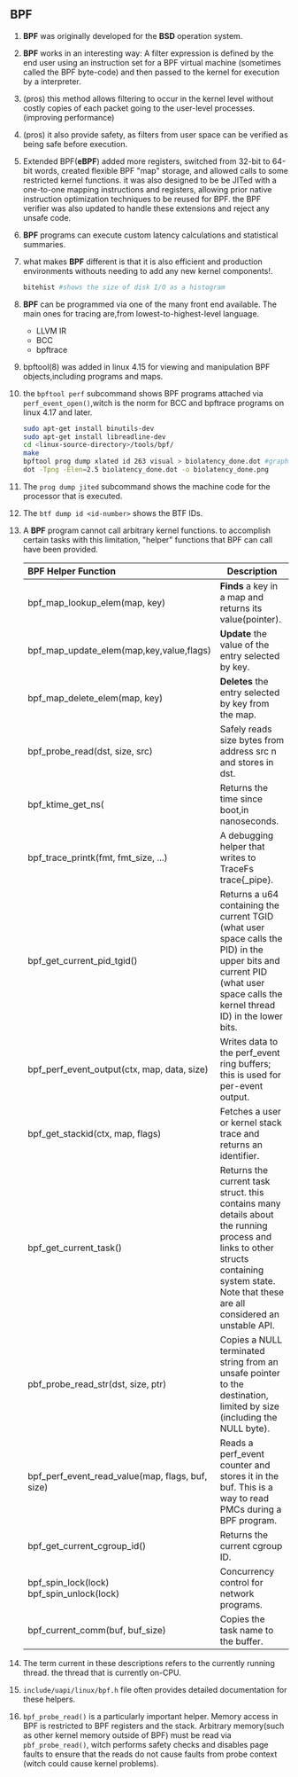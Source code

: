 ## BPF 



1. **BPF** was originally developed for the **BSD** operation system.

2. **BPF** works in an interesting way: A filter expression is defined by the end user using an instruction set for a BPF virtual machine (sometimes called the BPF byte-code) and then passed to the kernel for execution by a interpreter.

3. (pros) this method allows filtering to occur in the kernel level without costly copies of each packet going to the user-level processes.(improving performance)

4. (pros) it also provide safety, as filters from user space can be verified as being safe before execution.

5. Extended BPF(**eBPF**) added more registers, switched from 32-bit to 64-bit words, created flexible BPF "map" storage, and allowed calls to some restricted kernel functions. it was also designed to be be JITed with a one-to-one mapping instructions and registers, allowing prior native instruction optimization techniques to be reused for BPF. the BPF verifier was also updated to handle these extensions and reject any unsafe code.

6. **BPF** programs can execute custom latency calculations and statistical  summaries.

7. what makes **BPF** different is that it is also efficient and production environments withouts needing to add any new kernel components!.

   ```bash
   bitehist #shows the size of disk I/O as a histogram
   ```

8. **BPF** can be programmed via one of the many front end available. The main ones for tracing are,from lowest-to-highest-level language.

   - LLVM IR
   - BCC
   - bpftrace

9. bpftool(8) was added in linux 4.15 for viewing and manipulation BPF objects,including programs and maps.

10. the `bpftool perf` subcommand shows BPF programs attached via `perf_event_open()`,witch is the norm for BCC and bpftrace programs on linux 4.17 and later.

    ```bash
    sudo apt-get install binutils-dev
    sudo apt-get install libreadline-dev
    cd <linux-source-directory>/tools/bpf/
    make
    bpftool prog dump xlated id 263 visual > biolatency_done.dot #graphViz
    dot -Tpng -Elen=2.5 biolatency_done.dot -o biolatency_done.png
    ```

11. The `prog dump jited` subcommand shows the machine code for the processor that is executed.

12. The `btf dump id <id-number>` shows the BTF IDs.

13. A **BPF** program cannot call arbitrary kernel functions. to accomplish certain tasks with this limitation, "helper" functions that BPF can call have been provided.

    | BPF Helper Function                              | Description                                                  |
    | :----------------------------------------------- | ------------------------------------------------------------ |
    | bpf_map_lookup_elem(map, key)                    | **Finds** a key in a map and returns its value(pointer).     |
    | bpf_map_update_elem(map,key,value,flags)         | **Update** the value of the entry selected by key.           |
    | bpf_map_delete_elem(map, key)                    | **Deletes** the entry selected by key from the map.          |
    | bpf_probe_read(dst, size, src)                   | Safely reads size bytes from address src n and stores in dst. |
    | bpf_ktime_get_ns(                                | Returns the time since boot,in nanoseconds.                  |
    | bpf_trace_printk(fmt, fmt_size, ...)             | A debugging helper that writes to TraceFs trace{_pipe}.      |
    | bpf_get_current_pid_tgid()                       | Returns a u64 containing the current TGID (what user space calls the PID) in the upper bits and current PID (what user space calls the kernel thread ID) in the lower bits. |
    | bpf_perf_event_output(ctx, map, data, size)      | Writes data to the perf_event ring buffers; this is used for per-event output. |
    | bpf_get_stackid(ctx, map, flags)                 | Fetches a user or kernel stack trace and returns an identifier. |
    | bpf_get_current_task()                           | Returns the current task struct. this contains many details about the running process and links to other structs containing system state. Note that these are all considered an unstable API. |
    | pbf_probe_read_str(dst, size, ptr)               | Copies a NULL terminated string from an unsafe pointer to the destination, limited by size (including the NULL byte). |
    | bpf_perf_event_read_value(map, flags, buf, size) | Reads a perf_event counter and stores it in the buf. This is a way to read PMCs during a BPF program. |
    | bpf_get_current_cgroup_id()                      | Returns the current cgroup ID.                               |
    | bpf_spin_lock(lock)<br />bpf_spin_unlock(lock)   | Concurrency control for network programs.                    |
    | bpf_current_comm(buf, buf_size)                  | Copies the task name to the buffer.                          |

14. The term current in these descriptions refers to the currently running thread. the thread that is currently on-CPU.

15. `include/uapi/linux/bpf.h` file often provides detailed documentation for these helpers.

16. `bpf_probe_read()` is a particularly important helper. Memory access in BPF is restricted to BPF registers and the stack. Arbitrary memory(such as other kernel memory outside of BPF) must be read via `pbf_probe_read()`, witch performs safety checks and disables page faults to ensure that the reads do not cause faults from probe context (witch could cause kernel problems).